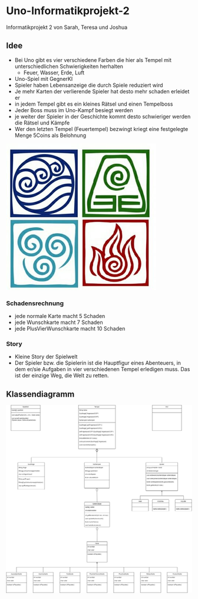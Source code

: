 # Uno-Informatikprojekt-2

Informatikprojekt 2 von Sarah, Teresa und Joshua

## Idee
- Bei Uno gibt es vier verschiedene Farben die hier als Tempel mit unterschiedlichen Schwierigkeiten herhalten
    - Feuer, Wasser, Erde, Luft
- Uno-Spiel mit GegnerKI
- Spieler haben Lebensanzeige die durch Spiele reduziert wird
- Je mehr Karten der verlierende Spieler hat desto mehr schaden erleidet er
- in jedem Tempel gibt es ein kleines Rätsel und einen Tempelboss
- Jeder Boss muss im Uno-Kampf besiegt werden 
- je weiter der Spieler in der Geschichte kommt desto schwieriger werden die Rätsel und Kämpfe
- Wer den letzten Tempel (Feuertempel) bezwingt kriegt eine festgelegte Menge 5Coins als Belohnung

![Tempelelementsymbol](https://github.com/joshuaeinhoff/Uno-Informatikprojekt-2/blob/main/img/Avater%20Tempel%20Symbole.jpg)

### Schadensrechnung
- jede normale Karte macht 5 Schaden
- jede Wunschkarte macht 7 Schaden
- jede PlusVierWunschkarte macht 10 Schaden

### Story
- Kleine Story der Spielwelt
- Der Spieler bzw. die Spielerin ist die Hauptfigur eines Abenteuers, in dem er/sie Aufgaben in vier verschiedenen Tempel erledigen muss. Das ist der einzige Weg, die Welt zu retten. 


## Klassendiagramm

![Klassendiagramm](TempleCardsKlassendiagramm.drawio.png)
